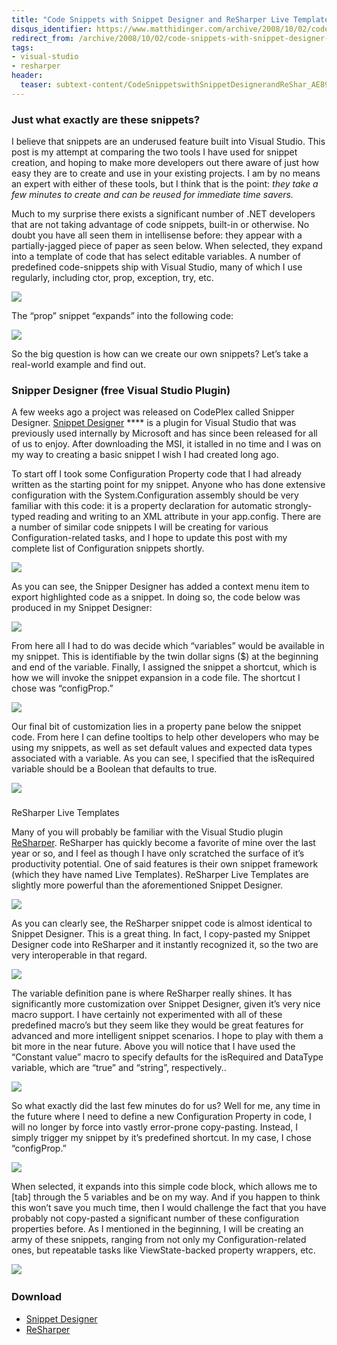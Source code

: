 ```yaml
---
title: "Code Snippets with Snippet Designer and ReSharper Live Templates"
disqus_identifier: https://www.matthidinger.com/archive/2008/10/02/code-snippets-with-snippet-designer-and-resharper-live-templates.aspx
redirect_from: /archive/2008/10/02/code-snippets-with-snippet-designer-and-resharper-live-templates.aspx/
tags: 
- visual-studio
- resharper
header:
  teaser: subtext-content/CodeSnippetswithSnippetDesignerandReShar_AE89/image_thumb.png
---
```

### Just what exactly are these snippets?

I believe that snippets are an underused feature built into Visual Studio. This post is my attempt at comparing the two tools I have used for snippet creation, and hoping to make more developers out there aware of just how easy they are to create and use in your existing projects. I am by no means an expert with either of these tools, but I think that is the point: *they take a few minutes to create and can be reused for immediate time savers.*

Much to my surprise there exists a significant number of .NET developers that are not taking advantage of code snippets, built-in or otherwise. No doubt you have all seen them in intellisense before: they appear with a partially-jagged piece of paper as seen below. When selected, they expand into a template of code that has select editable variables. A number of predefined code-snippets ship with Visual Studio, many of which I use regularly, including ctor, prop, exception, try, etc.

![](/images/subtext-content/CodeSnippetswithSnippetDesignerandReShar_AE89/image_thumb.png)


The “prop” snippet “expands” into the following code:

![](/images/subtext-content/CodeSnippetswithSnippetDesignerandReShar_AE89/image_thumb_3.png)


So the big question is how can we create our own snippets? Let’s take a real-world example and find out.

### Snipper Designer (free Visual Studio Plugin)

A few weeks ago a project was released on CodePlex called Snipper Designer. [Snippet Designer](https://www.codeplex.com/SnippetDesigner) **** is a plugin for Visual Studio that was previously used internally by Microsoft and has since been released for all of us to enjoy. After downloading the MSI, it istalled in no time and I was on my way to creating a basic snippet I wish I had created long ago.

To start off I took some Configuration Property code that I had already written as the starting point for my snippet. Anyone who has done extensive configuration with the System.Configuration assembly should be very familiar with this code: it is a property declaration for automatic strongly-typed reading and writing to an XML attribute in your app.config. There are a number of similar code snippets I will be creating for various Configuration-related tasks, and I hope to update this post with my complete list of Configuration snippets shortly.

![](/images/subtext-content/CodeSnippetswithSnippetDesignerandReShar_AE89/image_thumb_4.png)


As you can see, the Snipper Designer has added a context menu item to export highlighted code as a snippet. In doing so, the code below was produced in my Snippet Designer:

![](/images/subtext-content/CodeSnippetswithSnippetDesignerandReShar_AE89/image_thumb_5.png)


From here all I had to do was decide which “variables” would be available in my snippet. This is identifiable by the twin dollar signs ($) at the beginning and end of the variable. Finally, I assigned the snippet a shortcut, which is how we will invoke the snippet expansion in a code file. The shortcut I chose was “configProp.”

![](/images/subtext-content/CodeSnippetswithSnippetDesignerandReShar_AE89/image_thumb_6.png)


Our final bit of customization lies in a property pane below the snippet code. From here I can define tooltips to help other developers who may be using my snippets, as well as set default values and expected data types associated with a variable. As you can see, I specified that the isRequired variable should be a Boolean that defaults to true.

![](/images/subtext-content/CodeSnippetswithSnippetDesignerandReShar_AE89/image_thumb_7.png)


### 
ReSharper Live Templates

Many of you will probably be familiar with the Visual Studio plugin [ReSharper](https://www.jetbrains.com/resharper). ReSharper has quickly become a favorite of mine over the last year or so, and I feel as though I have only scratched the surface of it’s productivity potential. One of said features is their own snippet framework (which they have named Live Templates). ReSharper Live Templates are slightly more powerful than the aforementioned Snippet Designer.

![](/images/subtext-content/CodeSnippetswithSnippetDesignerandReShar_AE89/image_thumb_8.png)


As you can clearly see, the ReSharper snippet code is almost identical to Snippet Designer. This is a great thing. In fact, I copy-pasted my Snippet Designer code into ReSharper and it instantly recognized it, so the two are very interoperable in that regard.

![](/images/subtext-content/CodeSnippetswithSnippetDesignerandReShar_AE89/image_thumb_9.png)


The variable definition pane is where ReSharper really shines. It has significantly more customization over Snippet Designer, given it’s very nice macro support. I have certainly not experimented with all of these predefined macro’s but they seem like they would be great features for advanced and more intelligent snippet scenarios. I hope to play with them a bit more in the near future. Above you will notice that I have used the “Constant value” macro to specify defaults for the isRequired and DataType variable, which are “true” and “string”, respectively..

![](/images/subtext-content/CodeSnippetswithSnippetDesignerandReShar_AE89/image_thumb_10.png)


So what exactly did the last few minutes do for us? Well for me, any time in the future where I need to define a new Configuration Property in code, I will no longer by force into vastly error-prone copy-pasting. Instead, I simply trigger my snippet by it’s predefined shortcut. In my case, I chose “configProp.”

![](/images/subtext-content/CodeSnippetswithSnippetDesignerandReShar_AE89/image_thumb_11.png)


When selected, it expands into this simple code block, which allows me to \[tab\] through the 5 variables and be on my way. And if you happen to think this won’t save you much time, then I would challenge the fact that you have probably not copy-pasted a significant number of these configuration properties before. As I mentioned in the beginning, I will be creating an army of these snippets, ranging from not only my Configuration-related ones, but repeatable tasks like ViewState-backed property wrappers, etc.

![](/images/subtext-content/CodeSnippetswithSnippetDesignerandReShar_AE89/image_thumb_12.png)
 

### Download

-   [Snippet Designer](https://www.codeplex.com/SnippetDesigner)
-   [ReSharper](https://www.jetbrains.com/resharper)


